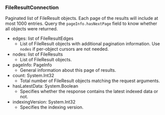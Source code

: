 ### FileResultConnection
Paginated list of FileResult objects. Each page of the results will include at most 1000 entries. Query the `pageInfo.hasNextPage` field to know whether all objects were returned.

- edges: list of FileResultEdges
  - List of FileResult objects with additional pagination information. Use `nodes` if per-object cursors are not needed.
- nodes: list of FileResults
  - List of FileResult objects.
- pageInfo: PageInfo
  - General information about this page of results.
- count: System.Int32
  - Total number of FileResult objects matching the request arguments.
- hasLatestData: System.Boolean
  - Specifies whether the response contains the latest indexed data or not.
- indexingVersion: System.Int32
  - Specifies the indexing version. 
